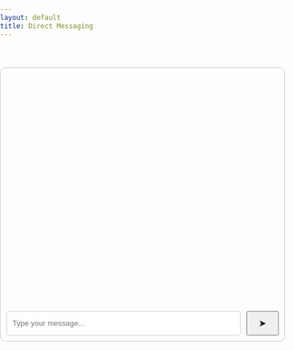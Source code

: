 ```yaml
---
layout: default
title: Direct Messaging
---
```

<html lang="en">
<head>
    <style>
        body {
            font-family: Arial, sans-serif;
            margin: 0;
            padding: 0;
            box-sizing: border-box;
        }
        .chat-container {
            max-width: 800px; 
            margin: 50px auto;
            border: 1px solid #ccc;
            border-radius: 10px;
            overflow: hidden;
        }
        .chat-window {
            height: 400px; 
            overflow-y: scroll;
            padding: 10px;
        }
        .message-input {
            display: flex;
            padding: 10px;
        }
        input {
            flex: 1;
            padding: 10px; 
            border: 1px solid #ccc;
            border-radius: 5px;
        }
        button {
            padding: 10px 20px; 
            margin-left: 10px;
            cursor: pointer;
        }
        .message {
            margin-bottom: 10px;
        }
        .user1 {
            background-color: #c2e1f6;
        }
        .user2 {
            background-color: #f5f5f5;
        }
        button {
            padding: 10px 20px;
            margin-left: 10px;
            cursor: pointer;
            font-size: 16px;
        }
    </style>
    <meta charset="UTF-8">
    <meta name="viewport" content="width=device-width, initial-scale=1.0">
    <link rel="stylesheet" href="styles.css">
    <title>Person-to-Person Messaging</title>
</head>
<body>
    <div class="chat-container">
        <div class="chat-window" id="chat-window"></div>
        <div class="message-input">
            <input type="text" id="messageInput" placeholder="Type your message...">
            <button onclick="sendMessage">&#10148;</button>
        </div>
    </div>
    <script src="script.js"></script>
    <script>
        function sendMessage() {
            var messageInput = document.getElementById("messageInput");
            var message = messageInput.value;
            if (message.trim() !== "") {
                fetch('http://localhost:8080/messages', {
                    method: 'POST',
                    headers: {
                        'Content-Type': 'application/json',
                    },
                    body: JSON.stringify({ user: 'User1', text: message }), 
                })
                .then(response => response.json())
                .then(data => {
                    displayMessage(data);
                    messageInput.value = "";
                })
                .catch(error => console.error('Error:', error));
            }
        }
        document.addEventListener('DOMContentLoaded', function() {
            fetch('http://localhost:8080/messages')
                .then(response => response.json())
                .then(messages => {
                    messages.forEach(message => displayMessage(message));
                })
                .catch(error => console.error('Error:', error));
        });
        document.getElementById("messageInput").addEventListener("keyup", function(event) {
            if (event.key === "Enter") {
                sendMessage();
            }
        });
    </script>
</body>
</html>
